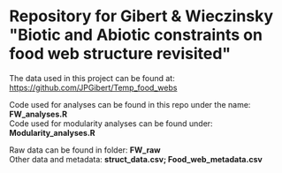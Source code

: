# Repository for Gibert & Wieczinsky "Biotic and Abiotic constraints on food web structure revisited"

The data used in this project can be found at: https://github.com/JPGibert/Temp_food_webs

Code used for analyses can be found in this repo under the name: **FW_analyses.R**<br/>
Code used for modularity analyses can be found under: **Modularity_analyses.R**

Raw data can be found in folder: **FW_raw**<br/>
Other data and metadata: **struct_data.csv; Food_web_metadata.csv**
